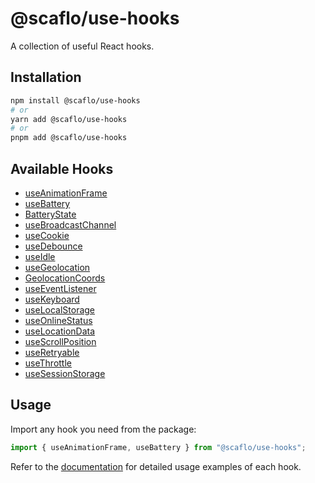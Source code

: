 # @scaflo/use-hooks

A collection of useful React hooks.  

## Installation

```bash
npm install @scaflo/use-hooks
# or
yarn add @scaflo/use-hooks
# or
pnpm add @scaflo/use-hooks
```

## Available Hooks

- [useAnimationFrame](https://scaflo-use-hooks.netlify.app/)
- [useBattery](https://scaflo-use-hooks.netlify.app/)
- [BatteryState](https://scaflo-use-hooks.netlify.app/)
- [useBroadcastChannel](https://scaflo-use-hooks.netlify.app/)
- [useCookie](https://scaflo-use-hooks.netlify.app/)
- [useDebounce](https://scaflo-use-hooks.netlify.app/)
- [useIdle](https://scaflo-use-hooks.netlify.app/)
- [useGeolocation](https://scaflo-use-hooks.netlify.app/)
- [GeolocationCoords](https://scaflo-use-hooks.netlify.app/)
- [useEventListener](https://scaflo-use-hooks.netlify.app/)
- [useKeyboard](https://scaflo-use-hooks.netlify.app/)
- [useLocalStorage](https://scaflo-use-hooks.netlify.app/)
- [useOnlineStatus](https://scaflo-use-hooks.netlify.app/)
- [useLocationData](https://scaflo-use-hooks.netlify.app/)
- [useScrollPosition](https://scaflo-use-hooks.netlify.app/)
- [useRetryable](https://scaflo-use-hooks.netlify.app/)
- [useThrottle](https://scaflo-use-hooks.netlify.app/)
- [useSessionStorage](https://scaflo-use-hooks.netlify.app/)

## Usage

Import any hook you need from the package:

```javascript
import { useAnimationFrame, useBattery } from "@scaflo/use-hooks";
```

Refer to the [documentation](https://scaflo-use-hooks.netlify.app/) for detailed usage examples of each hook.

